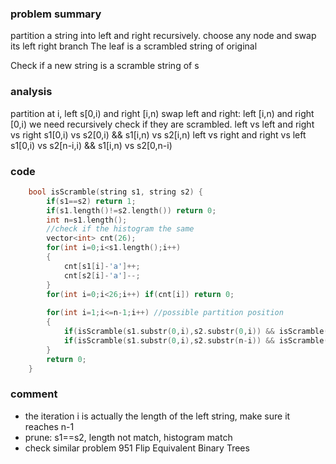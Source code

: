 ### problem summary
partition a string into left and right recursively.
choose any node and swap its left right branch
The leaf is a scrambled string of original

Check if a new string is a scramble string of s

### analysis
partition at i, left s[0,i) and right [i,n)
swap left and right: left [i,n) and right [0,i)
we need recursively check if they are scrambled.
left vs left and right vs right
s1[0,i) vs s2[0,i) && s1[i,n) vs s2[i,n)
left vs right and right vs left
s1[0,i) vs s2[n-i,i) && s1[i,n) vs s2[0,n-i)

### code
```cpp
    bool isScramble(string s1, string s2) {
        if(s1==s2) return 1;
        if(s1.length()!=s2.length()) return 0;
        int n=s1.length();
        //check if the histogram the same
        vector<int> cnt(26);
        for(int i=0;i<s1.length();i++)
        {
            cnt[s1[i]-'a']++;
            cnt[s2[i]-'a']--;
        }
        for(int i=0;i<26;i++) if(cnt[i]) return 0;
        
        for(int i=1;i<=n-1;i++) //possible partition position
        {
            if(isScramble(s1.substr(0,i),s2.substr(0,i)) && isScramble(s1.substr(i),s2.substr(i))) return 1;
            if(isScramble(s1.substr(0,i),s2.substr(n-i)) && isScramble(s1.substr(i),s2.substr(0,n-i))) return 1;
        }
        return 0;
    }
```

### comment
- the iteration i is actually the length of the left string, make sure it reaches n-1
- prune: s1==s2, length not match, histogram match
- check similar problem 951 Flip Equivalent Binary Trees


